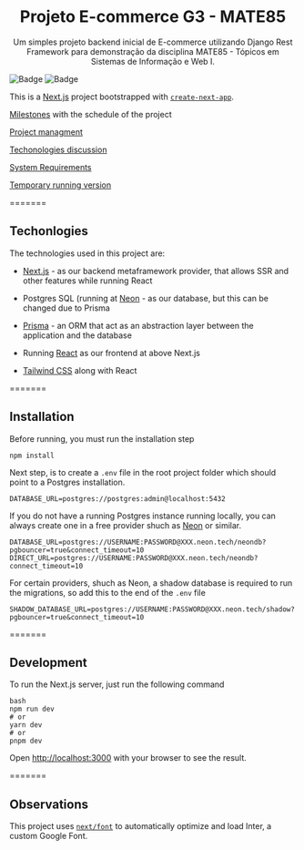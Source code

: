 <h1 align="center">Projeto E-commerce G3 - MATE85</h1>

<p align="center">Um simples projeto backend inicial de E-commerce utilizando Django Rest Framework para demonstração da disciplina MATE85 - Tópicos em Sistemas de Informação e Web I.</p>

![Badge](https://img.shields.io/badge/next.js-000000?style=for-the-badge&logo=nextdotjs&logoColor=white)
![Badge](https://img.shields.io/badge/-ReactJs-61DAFB?logo=react&logoColor=white&style=for-the-badge)

This is a [Next.js](https://nextjs.org/) project bootstrapped with [`create-next-app`](https://github.com/vercel/next.js/tree/canary/packages/create-next-app).

[Milestones](https://github.com/Murphyly/mate85_ecommerce/milestones) with the schedule of the project

[Project managment](https://github.com/users/Murphyly/projects/1/views/5)

[Techonologies discussion](https://docs.google.com/document/d/1tNxArLmMkERyDy5abB3Fn9LJSFUgh1vAFx1bBVsxzfc/edit?usp=drive_link)

[System Requirements](https://github.com/Murphyly/mate85_ecommerce/wiki/System-requirements)

[Temporary running version](https://mate85-ecommerce-al48yqkxf-shirkit.vercel.app/product)

=======
## Techonlogies

The technologies used in this project are:

- [Next.js](https://nextjs.org/) - as our backend metaframework provider, that allows SSR and other features while running React 
- Postgres SQL (running at [Neon](https://neon.tech/) - as our database, but this can be changed due to Prisma
- [Prisma](https://www.prisma.io/) - an ORM that act as an abstraction layer between the application and the database

- Running [React](https://react.dev/) as our frontend at above Next.js
- [Tailwind CSS](https://tailwindcss.com/) along with React


=======
## Installation

Before running, you must run the installation step 

```
npm install
```

Next step, is to create a `.env` file in the root project folder which should point to a Postgres installation.

```
DATABASE_URL=postgres://postgres:admin@localhost:5432
```

If you do not have a running Postgres instance running locally, you can always create one in a free provider shuch as [Neon](https://neon.tech/) or similar.
 
```
DATABASE_URL=postgres://USERNAME:PASSWORD@XXX.neon.tech/neondb?pgbouncer=true&connect_timeout=10
DIRECT_URL=postgres://USERNAME:PASSWORD@XXX.neon.tech/neondb?connect_timeout=10
```

For certain providers, shuch as Neon, a shadow database is required to run the migrations, so add this to the end of the `.env` file

```
SHADOW_DATABASE_URL=postgres://USERNAME:PASSWORD@XXX.neon.tech/shadow?pgbouncer=true&connect_timeout=10
```

=======
## Development

To run the Next.js server, just run the following command

```
bash
npm run dev
# or
yarn dev
# or
pnpm dev
```

Open [http://localhost:3000](http://localhost:3000) with your browser to see the result.

=======
## Observations

This project uses [`next/font`](https://nextjs.org/docs/basic-features/font-optimization) to automatically optimize and load Inter, a custom Google Font.
